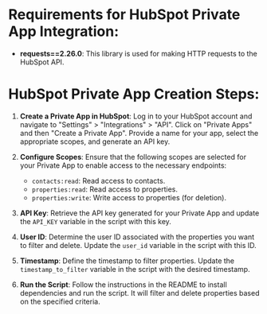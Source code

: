 # Requirements for HubSpot Private App Integration:
- **requests==2.26.0**: This library is used for making HTTP requests to the HubSpot API.

# HubSpot Private App Creation Steps:
1. **Create a Private App in HubSpot**: Log in to your HubSpot account and navigate to "Settings" > "Integrations" > "API". Click on "Private Apps" and then "Create a Private App". Provide a name for your app, select the appropriate scopes, and generate an API key.

2. **Configure Scopes**: Ensure that the following scopes are selected for your Private App to enable access to the necessary endpoints:
   - `contacts:read`: Read access to contacts.
   - `properties:read`: Read access to properties.
   - `properties:write`: Write access to properties (for deletion).

3. **API Key**: Retrieve the API key generated for your Private App and update the `API_KEY` variable in the script with this key.

4. **User ID**: Determine the user ID associated with the properties you want to filter and delete. Update the `user_id` variable in the script with this ID.

5. **Timestamp**: Define the timestamp to filter properties. Update the `timestamp_to_filter` variable in the script with the desired timestamp.

6. **Run the Script**: Follow the instructions in the README to install dependencies and run the script. It will filter and delete properties based on the specified criteria.
